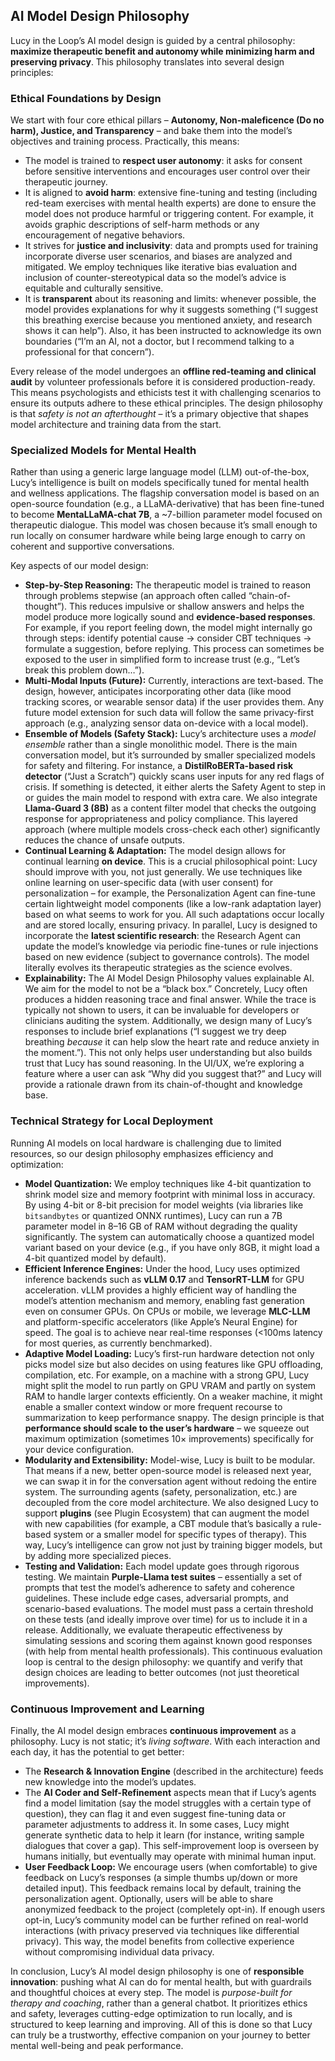 ## AI Model Design Philosophy

Lucy in the Loop’s AI model design is guided by a central philosophy: **maximize therapeutic benefit and autonomy while minimizing harm and preserving privacy**. This philosophy translates into several design principles:

### Ethical Foundations by Design

We start with four core ethical pillars – **Autonomy, Non-maleficence (Do no harm), Justice, and Transparency** – and bake them into the model’s objectives and training process. Practically, this means:

* The model is trained to **respect user autonomy**: it asks for consent before sensitive interventions and encourages user control over their therapeutic journey.
* It is aligned to **avoid harm**: extensive fine-tuning and testing (including red-team exercises with mental health experts) are done to ensure the model does not produce harmful or triggering content. For example, it avoids graphic descriptions of self-harm methods or any encouragement of negative behaviors.
* It strives for **justice and inclusivity**: data and prompts used for training incorporate diverse user scenarios, and biases are analyzed and mitigated. We employ techniques like iterative bias evaluation and inclusion of counter-stereotypical data so the model’s advice is equitable and culturally sensitive.
* It is **transparent** about its reasoning and limits: whenever possible, the model provides explanations for why it suggests something (“I suggest this breathing exercise because you mentioned anxiety, and research shows it can help”). Also, it has been instructed to acknowledge its own boundaries (“I’m an AI, not a doctor, but I recommend talking to a professional for that concern”).

Every release of the model undergoes an **offline red-teaming and clinical audit** by volunteer professionals before it is considered production-ready. This means psychologists and ethicists test it with challenging scenarios to ensure its outputs adhere to these ethical principles. The design philosophy is that *safety is not an afterthought* – it’s a primary objective that shapes model architecture and training data from the start.

### Specialized Models for Mental Health

Rather than using a generic large language model (LLM) out-of-the-box, Lucy’s intelligence is built on models specifically tuned for mental health and wellness applications. The flagship conversation model is based on an open-source foundation (e.g., a LLaMA-derivative) that has been fine-tuned to become **MentaLLaMA-chat 7B**, a \~7-billion parameter model focused on therapeutic dialogue. This model was chosen because it’s small enough to run locally on consumer hardware while being large enough to carry on coherent and supportive conversations.

Key aspects of our model design:

* **Step-by-Step Reasoning:** The therapeutic model is trained to reason through problems stepwise (an approach often called “chain-of-thought”). This reduces impulsive or shallow answers and helps the model produce more logically sound and **evidence-based responses**. For example, if you report feeling down, the model might internally go through steps: identify potential cause -> consider CBT techniques -> formulate a suggestion, before replying. This process can sometimes be exposed to the user in simplified form to increase trust (e.g., “Let’s break this problem down…”).
* **Multi-Modal Inputs (Future):** Currently, interactions are text-based. The design, however, anticipates incorporating other data (like mood tracking scores, or wearable sensor data) if the user provides them. Any future model extension for such data will follow the same privacy-first approach (e.g., analyzing sensor data on-device with a local model).
* **Ensemble of Models (Safety Stack):** Lucy’s architecture uses a *model ensemble* rather than a single monolithic model. There is the main conversation model, but it’s surrounded by smaller specialized models for safety and filtering. For instance, a **DistilRoBERTa-based risk detector** (“Just a Scratch”) quickly scans user inputs for any red flags of crisis. If something is detected, it either alerts the Safety Agent to step in or guides the main model to respond with extra care. We also integrate **Llama-Guard 3 (8B)** as a content filter model that checks the outgoing response for appropriateness and policy compliance. This layered approach (where multiple models cross-check each other) significantly reduces the chance of unsafe outputs.
* **Continual Learning & Adaptation:** The model design allows for continual learning **on device**. This is a crucial philosophical point: Lucy should improve with you, not just generally. We use techniques like online learning on user-specific data (with user consent) for personalization – for example, the Personalization Agent can fine-tune certain lightweight model components (like a low-rank adaptation layer) based on what seems to work for you. All such adaptations occur locally and are stored locally, ensuring privacy. In parallel, Lucy is designed to incorporate the **latest scientific research**: the Research Agent can update the model’s knowledge via periodic fine-tunes or rule injections based on new evidence (subject to governance controls). The model literally evolves its therapeutic strategies as the science evolves.
* **Explainability:** The AI Model Design Philosophy values explainable AI. We aim for the model to not be a “black box.” Concretely, Lucy often produces a hidden reasoning trace and final answer. While the trace is typically not shown to users, it can be invaluable for developers or clinicians auditing the system. Additionally, we design many of Lucy’s responses to include brief explanations (“I suggest we try deep breathing *because* it can help slow the heart rate and reduce anxiety in the moment.”). This not only helps user understanding but also builds trust that Lucy has sound reasoning. In the UI/UX, we’re exploring a feature where a user can ask “Why did you suggest that?” and Lucy will provide a rationale drawn from its chain-of-thought and knowledge base.

### Technical Strategy for Local Deployment

Running AI models on local hardware is challenging due to limited resources, so our design philosophy emphasizes efficiency and optimization:

* **Model Quantization:** We employ techniques like 4-bit quantization to shrink model size and memory footprint with minimal loss in accuracy. By using 4-bit or 8-bit precision for model weights (via libraries like `bitsandbytes` or quantized ONNX runtimes), Lucy can run a 7B parameter model in 8–16 GB of RAM without degrading the quality significantly. The system can automatically choose a quantized model variant based on your device (e.g., if you have only 8GB, it might load a 4-bit quantized model by default).
* **Efficient Inference Engines:** Under the hood, Lucy uses optimized inference backends such as **vLLM 0.17** and **TensorRT-LLM** for GPU acceleration. vLLM provides a highly efficient way of handling the model’s attention mechanism and memory, enabling fast generation even on consumer GPUs. On CPUs or mobile, we leverage **MLC-LLM** and platform-specific accelerators (like Apple’s Neural Engine) for speed. The goal is to achieve near real-time responses (<100ms latency for most queries, as currently benchmarked).
* **Adaptive Model Loading:** Lucy’s first-run hardware detection not only picks model size but also decides on using features like GPU offloading, compilation, etc. For example, on a machine with a strong GPU, Lucy might split the model to run partly on GPU VRAM and partly on system RAM to handle larger contexts efficiently. On a weaker machine, it might enable a smaller context window or more frequent recourse to summarization to keep performance snappy. The design principle is that **performance should scale to the user’s hardware** – we squeeze out maximum optimization (sometimes 10× improvements) specifically for your device configuration.
* **Modularity and Extensibility:** Model-wise, Lucy is built to be modular. That means if a new, better open-source model is released next year, we can swap it in for the conversation agent without redoing the entire system. The surrounding agents (safety, personalization, etc.) are decoupled from the core model architecture. We also designed Lucy to support **plugins** (see Plugin Ecosystem) that can augment the model with new capabilities (for example, a CBT module that’s basically a rule-based system or a smaller model for specific types of therapy). This way, Lucy’s intelligence can grow not just by training bigger models, but by adding more specialized pieces.
* **Testing and Validation:** Each model update goes through rigorous testing. We maintain **Purple-Llama test suites** – essentially a set of prompts that test the model’s adherence to safety and coherence guidelines. These include edge cases, adversarial prompts, and scenario-based evaluations. The model must pass a certain threshold on these tests (and ideally improve over time) for us to include it in a release. Additionally, we evaluate therapeutic effectiveness by simulating sessions and scoring them against known good responses (with help from mental health professionals). This continuous evaluation loop is central to the design philosophy: we quantify and verify that design choices are leading to better outcomes (not just theoretical improvements).

### Continuous Improvement and Learning

Finally, the AI model design embraces **continuous improvement** as a philosophy. Lucy is not static; it’s *living software*. With each interaction and each day, it has the potential to get better:

* The **Research & Innovation Engine** (described in the architecture) feeds new knowledge into the model’s updates.
* The **AI Coder and Self-Refinement** aspects mean that if Lucy’s agents find a model limitation (say the model struggles with a certain type of question), they can flag it and even suggest fine-tuning data or parameter adjustments to address it. In some cases, Lucy might generate synthetic data to help it learn (for instance, writing sample dialogues that cover a gap). This self-improvement loop is overseen by humans initially, but eventually may operate with minimal human input.
* **User Feedback Loop:** We encourage users (when comfortable) to give feedback on Lucy’s responses (a simple thumbs up/down or more detailed input). This feedback remains local by default, training the personalization agent. Optionally, users will be able to share anonymized feedback to the project (completely opt-in). If enough users opt-in, Lucy’s community model can be further refined on real-world interactions (with privacy preserved via techniques like differential privacy). This way, the model benefits from collective experience without compromising individual data privacy.

In conclusion, Lucy’s AI model design philosophy is one of **responsible innovation**: pushing what AI can do for mental health, but with guardrails and thoughtful choices at every step. The model is *purpose-built for therapy and coaching*, rather than a general chatbot. It prioritizes ethics and safety, leverages cutting-edge optimization to run locally, and is structured to keep learning and improving. All of this is done so that Lucy can truly be a trustworthy, effective companion on your journey to better mental well-being and peak performance.
